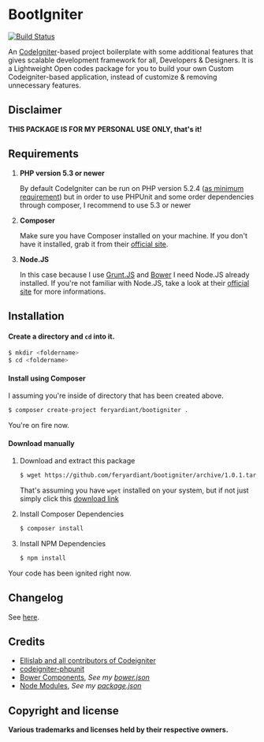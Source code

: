 # BootIgniter

[![Build Status](https://travis-ci.org/feryardiant/bootigniter.svg?branch=master)](https://travis-ci.org/feryardiant/bootigniter)

An [CodeIgniter](https://github.com/EllisLab/CodeIgniter)-based project boilerplate with some additional features that gives scalable development framework for all, Developers & Designers. It is a Lightweight Open codes package for you to build your own Custom Codeigniter-based application, instead of customize & removing unnecessary features.

## Disclaimer

**THIS PACKAGE IS FOR MY PERSONAL USE ONLY, that's it!**

## Requirements

1. **PHP version 5.3 or newer**

   By default CodeIgniter can be run on PHP version 5.2.4 ([as minimum requirement](https://github.com/EllisLab/CodeIgniter/#server-requirements)) but in order to use PHPUnit and some order dependencies through composer, I recommend to use 5.3 or newer

2. **Composer**

   Make sure you have Composer installed on your machine. If you don't have it installed, grab it from their [official site](https://getcomposer.org/download/).

3. **Node.JS**

   In this case because I use [Grunt.JS](http://gruntjs.com) and [Bower](http://bower.io) I need Node.JS already installed. If you're not familiar with Node.JS, take a look at their [official site](http://nodejs.org/) for more informations.

## Installation

#### Create a directory and `cd` into it.

```bash
$ mkdir <foldername>
$ cd <foldername>
```

#### Install using Composer

I assuming you're inside of directory that has been created above.

```bash
$ composer create-project feryardiant/bootigniter .
```

You're on fire now.

#### Download manually

1. Download and extract this package

   ```bash
   $ wget https://github.com/feryardiant/bootigniter/archive/1.0.1.tar.gz -qO - | tar xz
   ```

   That's assuming you have `wget` installed on your system, but if not just simply click this [download link](https://github.com/feryardiant/bootigniter/archive/1.0.1.tar.gz)

2. Install Composer Dependencies

   ```bash
   $ composer install
   ```

3. Install NPM Dependencies

   ```bash
   $ npm install
   ```

Your code has been ignited right now.

## Changelog

See [here](https://github.com/feryardiant/bootigniter/releases).

## Credits

+ [Ellislab and all contributors of Codeigniter](https://github.com/EllisLab/CodeIgniter)
+ [codeigniter-phpunit](https://github.com/fmalk/codeigniter-phpunit)
+ [Bower Components](http://bower.io), *See my [bower.json](../master/bower.json)*
+ [Node Modules](http://npmjs.org), *See my [package.json](../master/package.json)*

## Copyright and license

**Various trademarks and licenses held by their respective owners.**
